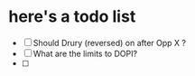 # here's a todo list

- [ ] Should Drury (reversed) on after Opp X ?
- [ ] What are the limits to DOPI?
- [ ] 
